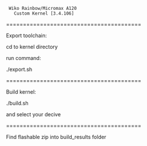      Wiko Rainbow/Micromax A120
       Custom Kernel [3.4.106] 
========================================

Export toolchain:

cd to kernel directory

run command: 

./export.sh

========================================

Build kernel:

./build.sh

and select your decive

========================================

Find flashable zip into build_results folder
